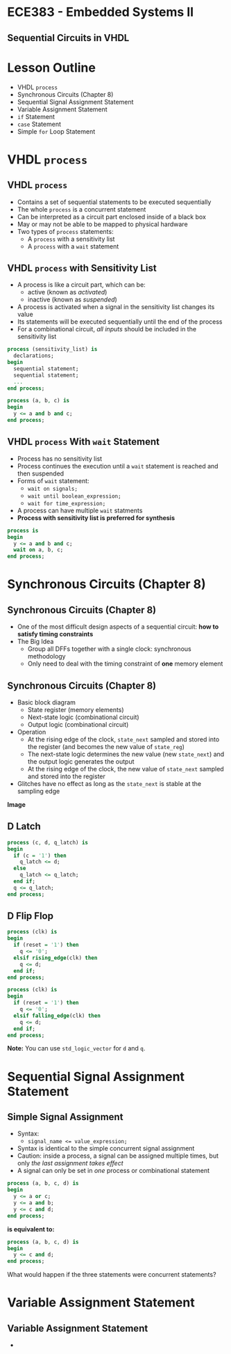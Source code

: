 # ECE383 - Embedded Systems II

## Sequential Circuits in VHDL



# Lesson Outline

- VHDL `process`
- Synchronous Circuits (Chapter 8)
- Sequential Signal Assignment Statement
- Variable Assignment Statement
- `if` Statement
- `case` Statement
- Simple `for` Loop Statement



# VHDL `process`


## VHDL `process`

- Contains a set of sequential statements to be executed sequentially
- The whole `process` is a concurrent statement
- Can be interpreted as a circuit part enclosed inside of a black box
- May or may not be able to be mapped to physical hardware
- Two types of `process` statements:
  - A `process` with a sensitivity list
  - A `process` with a `wait` statement


## VHDL `process` with Sensitivity List

- A process is like a circuit part, which can be:
  - active (known as _activated_)
  - inactive (known as _suspended_)
- A process is activated when a signal in the sensitivity list changes its value
- Its statements will be executed sequentially until the end of the process
- For a combinational circuit, _all inputs_ should be included in the sensitivity list

```vhdl
process (sensitivity_list) is
  declarations;
begin
  sequential statement;
  sequential statement;
  ...
end process;
```

```vhdl
process (a, b, c) is
begin
  y <= a and b and c;
end process;
```


## VHDL `process` With `wait` Statement

- Process has no sensitivity list
- Process continues the execution until a `wait` statement is reached and then suspended
- Forms of `wait` statement:
  - `wait on signals;`
  - `wait until boolean_expression;`
  - `wait for time_expression;`
- A process can have multiple `wait` statments
- **Process with sensitivity list is preferred for synthesis**

```vhdl
process is
begin
  y <= a and b and c;
  wait on a, b, c;
end process;
```



# Synchronous Circuits (Chapter 8)


## Synchronous Circuits (Chapter 8)

- One of the most difficult design aspects of a sequential circuit: **how to satisfy timing constraints**
- The Big Idea
  - Group all DFFs together with a single clock: synchronous methodology
  - Only need to deal with the timing constraint of **one** memory element


## Synchronous Circuits (Chapter 8)

- Basic block diagram
  - State register (memory elements)
  - Next-state logic (combinational circuit)
  - Output logic (combinational circuit)
- Operation
  - At the rising edge of the clock, `state_next` sampled and stored into the register (and becomes the new value of `state_reg`)
  - The next-state logic determines the new value (new `state_next`) and the output logic generates the output
  - At the rising edge of the clock, the new value of `state_next` sampled and stored into the register
- Glitches have no effect as long as the `state_next` is stable at the sampling edge

**Image**


## D Latch

```vhdl
process (c, d, q_latch) is
begin
  if (c = '1') then
    q_latch <= d;
  else
    q_latch <= q_latch;
  end if;
  q <= q_latch;
end process;
```


## D Flip Flop

```vhdl
process (clk) is
begin
  if (reset = '1') then
    q <= '0';
  elsif rising_edge(clk) then
    q <= d;
  end if;
end process;

process (clk) is
begin
  if (reset = '1') then
    q <= '0';
  elsif falling_edge(clk) then
    q <= d;
  end if;
end process;
```

**Note:** You can use `std_logic_vector` for `d` and `q`.



# Sequential Signal Assignment Statement


## Simple Signal Assignment

- Syntax:
  - `signal_name <= value_expression;`
- Syntax is identical to the simple concurrent signal assignment
- Caution: inside a process, a signal can be assigned multiple times, but only _the last assignment takes effect_
- A signal can only be set in _one_ process or combinational statement

```vhdl
process (a, b, c, d) is
begin
  y <= a or c;
  y <= a and b;
  y <= c and d;
end process;
```
**is equivalent to:**
```vhdl
process (a, b, c, d) is
begin
  y <= c and d;
end process;
```

What would happen if the three statements were concurrent statements?



# Variable Assignment Statement


## Variable Assignment Statement

- 
